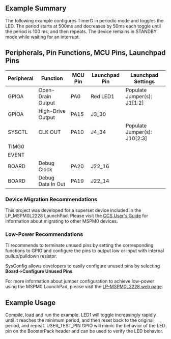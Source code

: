 ## Example Summary

The following example configures TimerG in periodic mode and toggles the LED.
The period starts at 500ms and decreases by 50ms each toggle until the period
is 100 ms, and then repeats. The device remains in STANDBY mode while waiting
for an interrupt.

## Peripherals, Pin Functions, MCU Pins, Launchpad Pins
| Peripheral | Function | MCU Pin | Launchpad Pin | Launchpad Settings |
| --- | --- | --- | --- | --- |
| GPIOA | Open-Drain Output | PA0 | Red LED1 | Populate Jumper(s): J1[1:2] |
| GPIOA | High-Drive Output | PA15 | J3_30 |  |
| SYSCTL | CLK OUT | PA10 | J4_34 | Populate Jumper(s): J10[2:3] |
| TIMG0 |  |  |  |  |
| EVENT |  |  |  |  |
| BOARD | Debug Clock | PA20 | J22_16 |  |
| BOARD | Debug Data In Out | PA19 | J22_14 |  |


### Device Migration Recommendations
This project was developed for a superset device included in the LP_MSPM0L2228 LaunchPad. Please
visit the [CCS User's Guide](https://software-dl.ti.com/msp430/esd/MSPM0-SDK/latest/docs/english/tools/ccs_ide_guide/doc_guide/doc_guide-srcs/ccs_ide_guide.html#sysconfig-project-migration)
for information about migrating to other MSPM0 devices.

### Low-Power Recommendations
TI recommends to terminate unused pins by setting the corresponding functions to
GPIO and configure the pins to output low or input with internal
pullup/pulldown resistor.

SysConfig allows developers to easily configure unused pins by selecting **Board**→**Configure Unused Pins**.

For more information about jumper configuration to achieve low-power using the
MSPM0 LaunchPad, please visit the [LP-MSPM0L2228 web page](https://www.ti.com/tool/LP-MSPM0L2228).

## Example Usage
Compile, load and run the example.
LED1 will toggle increasingly rapidly until it reaches the minimum period, and
then reset back to the original period, and repeat.
USER_TEST_PIN GPIO will mimic the behavior of the LED pin on the
BoosterPack header and can be used to verify the LED behavior.
